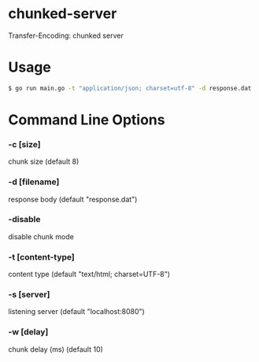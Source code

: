# chunked-server

Transfer-Encoding: chunked server

# Usage

```sh
$ go run main.go -t "application/json; charset=utf-8" -d response.dat
```

# Command Line Options

### -c [size]

chunk size (default 8)

### -d [filename]

response body (default "response.dat")

### -disable

disable chunk mode

### -t [content-type]

content type (default "text/html; charset=UTF-8")

### -s [server]

listening server (default "localhost:8080")

### -w [delay]

chunk delay (ms) (default 10)
